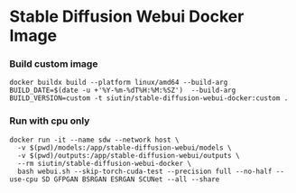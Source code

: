 # Stable Diffusion Webui Docker Image

### Build custom image

```
docker buildx build --platform linux/amd64 --build-arg BUILD_DATE=$(date -u +'%Y-%m-%dT%H:%M:%SZ')  --build-arg BUILD_VERSION=custom -t siutin/stable-diffusion-webui-docker:custom .
```

### Run with cpu only
```
docker run -it --name sdw --network host \
  -v $(pwd)/models:/app/stable-diffusion-webui/models \
  -v $(pwd)/outputs:/app/stable-diffusion-webui/outputs \
  --rm siutin/stable-diffusion-webui-docker \
  bash webui.sh --skip-torch-cuda-test --precision full --no-half --use-cpu SD GFPGAN BSRGAN ESRGAN SCUNet --all --share
```
